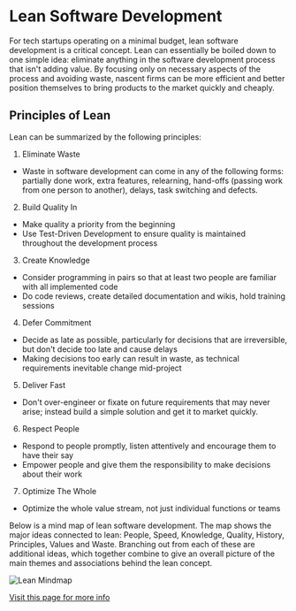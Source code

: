# Lean Software Development

For tech startups operating on a minimal budget, lean software development is a critical concept.
Lean can essentially be boiled down to one simple idea: eliminate anything in the software development 
process that isn't adding value.  By focusing only on necessary aspects of the process and avoiding waste, 
nascent firms can be more efficient and better position themselves to bring products to the market quickly and cheaply.  

## Principles of Lean
Lean can be summarized by the following principles:

1. Eliminate Waste
  - Waste in software development can come in any of the following forms: partially done work, extra features, relearning,
  hand-offs (passing work from one person to another), delays, task switching and defects.
2. Build Quality In
  - Make quality a priority from the beginning
  - Use Test-Driven Development to ensure quality is maintained throughout the development process
3. Create Knowledge
  - Consider programming in pairs so that at least two people are familiar with all implemented code
  - Do code reviews, create detailed documentation and wikis, hold training sessions
4. Defer Commitment
  - Decide as late as possible, particularly for decisions that are irreversible, but don't decide too late and cause delays
  - Making decisions too early can result in waste, as technical requirements inevitable change mid-project
5. Deliver Fast
  - Don't over-engineer or fixate on future requirements that may never arise; instead build a simple solution and get it
  to market quickly.
6. Respect People
  - Respond to people promptly, listen attentively and encourage them to have their say
  - Empower people and give them the responsibility to make decisions about their work
7. Optimize The Whole
  - Optimize the whole value stream, not just individual functions or teams


Below is a mind map of lean software development.  The map shows the major ideas connected to lean: People, Speed, Knowledge, Quality, History, Principles, Values and Waste.  Branching out from each of these are additional ideas, which together combine to give an overall picture of the main themes and associations behind the lean concept.  

![Lean Mindmap](https://sivajag2.files.wordpress.com/2009/07/leansoftwaredevelopment.png)


[Visit this page for more info](http://www.infoq.com/resource/articles/poppendieck-implementing-lean/en/resources/poppendieck_ch02.pdf)
